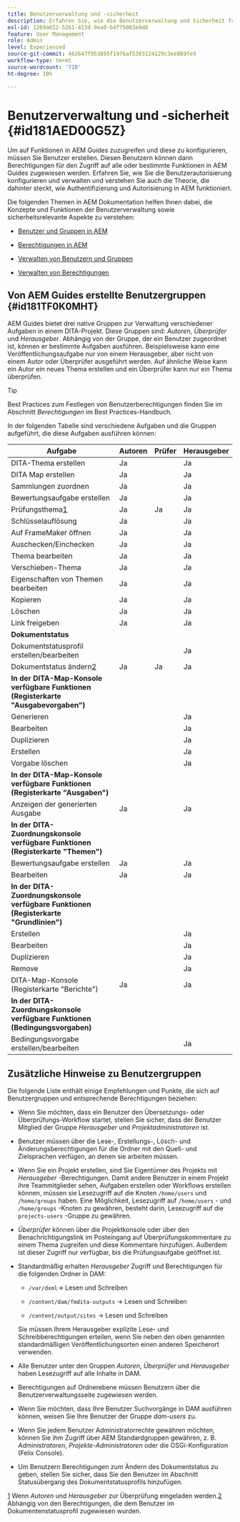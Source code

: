 ```yaml
---
title: Benutzerverwaltung und -sicherheit
description: Erfahren Sie, wie die Benutzerverwaltung und Sicherheit funktionieren.
exl-id: 1269a652-5261-413d-9ea0-b4f75003e9d8
feature: User Management
role: Admin
level: Experienced
source-git-commit: 462647f953895f1976af5383124129c3ee869fe9
workflow-type: tm+mt
source-wordcount: '718'
ht-degree: 10%

---
```


# Benutzerverwaltung und -sicherheit {#id181AED00G5Z}

Um auf Funktionen in AEM Guides zuzugreifen und diese zu konfigurieren, müssen Sie Benutzer erstellen. Diesen Benutzern können dann Berechtigungen für den Zugriff auf alle oder bestimmte Funktionen in AEM Guides zugewiesen werden. Erfahren Sie, wie Sie die Benutzerautorisierung konfigurieren und verwalten und verstehen Sie auch die Theorie, die dahinter steckt, wie Authentifizierung und Autorisierung in AEM funktioniert.

Die folgenden Themen in AEM Dokumentation helfen Ihnen dabei, die Konzepte und Funktionen der Benutzerverwaltung sowie sicherheitsrelevante Aspekte zu verstehen:

- [Benutzer und Gruppen in AEM](https://helpx.adobe.com/experience-manager/6-5/sites/administering/using/security.html#UsersandGroupsinAEM)

- [Berechtigungen in AEM](https://helpx.adobe.com/de/experience-manager/6-5/sites/administering/using/security.html#PermissionsinAEM)

- [Verwalten von Benutzern und Gruppen](https://helpx.adobe.com/experience-manager/6-5/sites/administering/using/security.html#ManagingUsersandGroups)

- [Verwalten von Berechtigungen](https://helpx.adobe.com/experience-manager/6-5/sites/administering/using/security.html#ManagingPermissions)


## Von AEM Guides erstellte Benutzergruppen {#id181TF0K0MHT}

AEM Guides bietet drei native Gruppen zur Verwaltung verschiedener Aufgaben in einem DITA-Projekt. Diese Gruppen sind: *Autoren*, *Überprüfer* und *Herausgeber*. Abhängig von der Gruppe, der ein Benutzer zugeordnet ist, können er bestimmte Aufgaben ausführen. Beispielsweise kann eine Veröffentlichungsaufgabe nur von einem Herausgeber, aber nicht von einem Autor oder Überprüfer ausgeführt werden. Auf ähnliche Weise kann ein Autor ein neues Thema erstellen und ein Überprüfer kann nur ein Thema überprüfen.

>[!TIP]
>
> Best Practices zum Festlegen von Benutzerberechtigungen finden Sie im Abschnitt *Berechtigungen* im Best Practices-Handbuch.

In der folgenden Tabelle sind verschiedene Aufgaben und die Gruppen aufgeführt, die diese Aufgaben ausführen können:

| Aufgabe | Autoren | Prüfer | Herausgeber |
|----|-------|---------|----------|
| DITA-Thema erstellen | Ja |   | Ja |
| DITA Map erstellen | Ja |   | Ja |
| Sammlungen zuordnen | Ja |   | Ja |
| Bewertungsaufgabe erstellen | Ja |   | Ja |
| Prüfungsthema[1](#fntarg_1) | Ja | Ja | Ja |
| Schlüsselauflösung | Ja |   | Ja |
| Auf FrameMaker öffnen | Ja |   | Ja |
| Auschecken/Einchecken | Ja |   | Ja |
| Thema bearbeiten | Ja |   | Ja |
| Verschieben-Thema | Ja |   | Ja |
| Eigenschaften von Themen bearbeiten | Ja |   | Ja |
| Kopieren | Ja |   | Ja |
| Löschen | Ja |   | Ja |
| Link freigeben | Ja |   | Ja |
| **Dokumentstatus** |
| Dokumentstatusprofil erstellen/bearbeiten |   |   | Ja |
| Dokumentstatus ändern[2](#fntarg_2) | Ja | Ja | Ja |
| **In der DITA-Map-Konsole verfügbare Funktionen \(Registerkarte &quot;Ausgabevorgaben&quot;\)** |
| Generieren |   |   | Ja |
| Bearbeiten |   |   | Ja |
| Duplizieren |   |   | Ja |
| Erstellen |   |   | Ja |
| Vorgabe löschen |   |   | Ja |
| **In der DITA-Map-Konsole verfügbare Funktionen \(Registerkarte &quot;Ausgaben&quot;\)** |
| Anzeigen der generierten Ausgabe | Ja |   | Ja |
| **In der DITA-Zuordnungskonsole verfügbare Funktionen \(Registerkarte &quot;Themen&quot;\)** |
| Bewertungsaufgabe erstellen | Ja |   | Ja |
| Bearbeiten | Ja |   | Ja |
| **In der DITA-Zuordnungskonsole verfügbare Funktionen \(Registerkarte &quot;Grundlinien&quot;\)** |
| Erstellen |   |   | Ja |
| Bearbeiten |   |   | Ja |
| Duplizieren |   |   | Ja |
| Remove |   |   | Ja |
| DITA-Map-Konsole \(Registerkarte &quot;Berichte&quot;\) | Ja |   | Ja |
| **In der DITA-Zuordnungskonsole verfügbare Funktionen \(Bedingungsvorgaben\)** |
| Bedingungsvorgabe erstellen/bearbeiten |   |   | Ja |

## Zusätzliche Hinweise zu Benutzergruppen

Die folgende Liste enthält einige Empfehlungen und Punkte, die sich auf Benutzergruppen und entsprechende Berechtigungen beziehen:

- Wenn Sie möchten, dass ein Benutzer den Übersetzungs- oder Überprüfungs-Workflow startet, stellen Sie sicher, dass der Benutzer Mitglied der Gruppe *Herausgeber* und *Projektadministratoren* ist.

- Benutzer müssen über die Lese-, Erstellungs-, Lösch- und Änderungsberechtigungen für die Ordner mit den Quell- und Zielsprachen verfügen, an denen sie arbeiten müssen.

- Wenn Sie ein Projekt erstellen, sind Sie Eigentümer des Projekts mit *Herausgeber* -Berechtigungen. Damit andere Benutzer in einem Projekt ihre Teammitglieder sehen, Aufgaben erstellen oder Workflows erstellen können, müssen sie Lesezugriff auf die Knoten `/home/users` und `/home/groups` haben. Eine Möglichkeit, Lesezugriff auf `/home/users` - und `/home/groups` -Knoten zu gewähren, besteht darin, Lesezugriff auf die `projects-users` -Gruppe zu gewähren.

- *Überprüfer* können über die Projektkonsole oder über den Benachrichtigungslink im Posteingang auf Überprüfungskommentare zu einem Thema zugreifen und diese Kommentare hinzufügen. Außerdem ist dieser Zugriff nur verfügbar, bis die Prüfungsaufgabe geöffnet ist.

- Standardmäßig erhalten *Herausgeber* Zugriff und Berechtigungen für die folgenden Ordner in DAM:

   - ``/var/dxml``-\> Lesen und Schreiben

   - `/content/dam/fmdita-outputs` -\> Lesen und Schreiben

   - `/content/output/sites` -\> Lesen und Schreiben

  Sie müssen Ihrem Herausgeber explizite Lese- und Schreibberechtigungen erteilen, wenn Sie neben den oben genannten standardmäßigen Veröffentlichungsorten einen anderen Speicherort verwenden.

- Alle Benutzer unter den Gruppen *Autoren*, *Überprüfer* und *Herausgeber* haben Lesezugriff auf alle Inhalte in DAM.

- Berechtigungen auf Ordnerebene müssen Benutzern über die Benutzerverwaltungsseite zugewiesen werden.

- Wenn Sie möchten, dass Ihre Benutzer Suchvorgänge in DAM ausführen können, weisen Sie Ihre Benutzer der Gruppe *dam-users* zu.

- Wenn Sie jedem Benutzer Administratorrechte gewähren möchten, können Sie ihm Zugriff über AEM Standardgruppen gewähren, z. B. *Administratoren*, *Projekte-Administratoren* oder die OSGi-Konfiguration \(Felix Console\).

- Um Benutzern Berechtigungen zum Ändern des Dokumentstatus zu geben, stellen Sie sicher, dass Sie den Benutzer im Abschnitt Statusübergang des Dokumentstatusprofils hinzufügen.

[1](#fnsrc_1) Wenn *Autoren* und *Herausgeber* zur Überprüfung eingeladen werden.[2](#fnsrc_2) Abhängig von den Berechtigungen, die dem Benutzer im Dokumentenstatusprofil zugewiesen wurden.
